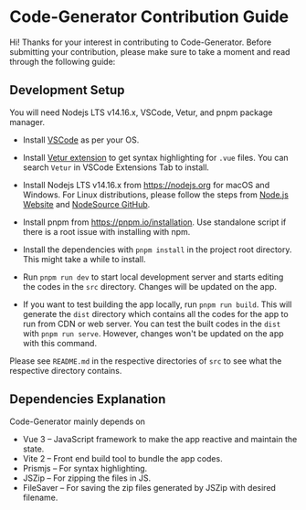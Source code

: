 # Code-Generator Contribution Guide

Hi! Thanks for your interest in contributing to Code-Generator.
Before submitting your contribution, please make sure to take a moment and read through the following guide:

## Development Setup

You will need Nodejs LTS v14.16.x, VSCode, Vetur, and pnpm package manager.

- Install [VSCode](https://code.visualstudio.com/) as per your OS.

- Install [Vetur extension](https://marketplace.visualstudio.com/items?itemName=octref.vetur) to get syntax highlighting for `.vue` files. You can search `Vetur` in VSCode Extensions Tab to install.

- Install Nodejs LTS v14.16.x from https://nodejs.org for macOS and Windows. For Linux distributions, please follow the steps from [Node.js Website](https://nodejs.org/en/download/package-manager/) and [NodeSource GitHub](https://github.com/nodesource/distributions/blob/master/README.md#installation-instructions).

- Install pnpm from https://pnpm.io/installation. Use standalone script if there is a root issue with installing with npm.

- Install the dependencies with `pnpm install` in the project root directory. This might take a while to install.

- Run `pnpm run dev` to start local development server and starts editing the codes in the `src` directory. Changes will be updated on the app.

- If you want to test building the app locally, run `pnpm run build`. This will generate the `dist` directory which contains all the codes for the app to run from CDN or web server. You can test the built codes in the `dist` with `pnpm run serve`. However, changes won't be updated on the app with this command.

Please see `README.md` in the respective directories of `src` to see what the respective directory contains.

## Dependencies Explanation

Code-Generator mainly depends on

- Vue 3 – JavaScript framework to make the app reactive and maintain the state.
- Vite 2 – Front end build tool to bundle the app codes.
- Prismjs – For syntax highlighting.
- JSZip – For zipping the files in JS.
- FileSaver – For saving the zip files generated by JSZip with desired filename.
